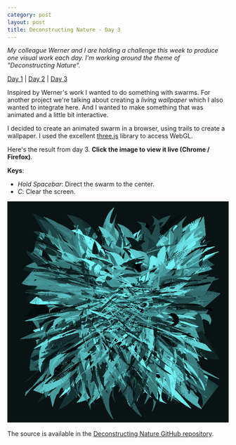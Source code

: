 ```yaml
---
category: post
layout: post
title: Deconstructing Nature - Day 3
---
```

*My colleague Werner and I are holding a challenge this week to produce one visual work each day. I'm working around the theme of "Deconstructing Nature".*

[Day 1](/deconstructing-nature-day-1) | [Day 2](/deconstructing-nature-day-2) | [Day 3](/deconstructing-nature-day-3) 

Inspired by Werner's work I wanted to do something with swarms. For another project we're talking about creating a *living wallpaper* which I also wanted to integrate here. And I wanted to make something that was animated and a little bit interactive.

I decided to create an animated swarm in a browser, using trails to create a wallpaper. I used the excellent [three.js](http://mrdoob.github.com/three.js/) library to access WebGL.

Here's the result from day 3. **Click the image to view it live (Chrome / Firefox)**.

**Keys**:

- *Hold Spacebar*: Direct the swarm to the center.
- *C*: Clear the screen.

[ ![Deconstructing Nature: Final Work Day #3](/media/deconstructing-nature/day3-final.png)](http://enigmeta.com/doodles/metaspace/)

The source is available in the [Deconstructing Nature GitHub repository](https://github.com/fdb/deconstructing-nature).
